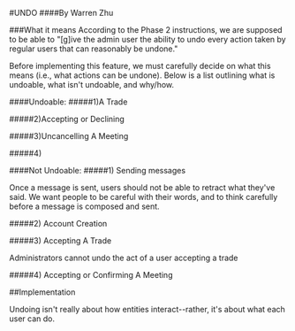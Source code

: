 #UNDO
####By Warren Zhu

###What it means
According to the Phase 2 instructions, we are supposed to be able to "[g]ive the admin user the ability to undo every action taken by regular users that can reasonably be undone."

Before implementing this feature, we must carefully decide on what this means (i.e., what actions can be undone). Below is a list outlining what is undoable, what isn't undoable, and why/how.

####Undoable:
#####1)A Trade



#####2)Accepting or Declining 



#####3)Uncancelling A Meeting



#####4)

####Not Undoable:
#####1) Sending messages

Once a message is sent, users should not be able to retract what they've said. We want people to be careful with their words, and to think carefully before a message is composed and sent.

#####2) Account Creation

#####3) Accepting A Trade

Administrators cannot undo the act of a user accepting a trade

#####4) Accepting or Confirming A Meeting





##Implementation

Undoing isn't really about how entities interact--rather, it's about what each user can do.


